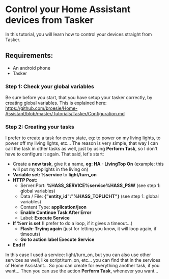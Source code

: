 # Control your Home Assistant devices from Tasker
In this tutorial, you will learn how to control your devices straight from Tasker.

## Requirements:
- An android phone
- Tasker

### Step 1: Check your global variables
Be sure before you start, that you have setup your tasker correctly, by creating global variables. This is explained here: https://github.com/broesie/Home-Assistant/blob/master/Tutorials/Tasker/Configuration.md

### Step 2: Creating your tasks
I prefer to create a task for every state, eg: to power on my living lights, to power off my living lights, etc... The reason is very simple, that way I can call the task in other tasks as well, just by using **Perform Task**, so I don't have to configure it again.
That said, let's start:

- Create a **new task**, give it a name, **eg: HA - LivingTop On** (example: this will put my toplights in the living on)
- **Variable set: %service** to **light/turn_on**
- **HTTP Post:** 
  - Server:Port: **%HASS_SERVICE%service%HASS_PSW** (see step 1: global variables)
  - Data / File: **{"entity_id":"%HASS_TOPLICHT"}** (see step 1: global variables)
  - Content Type: **application/json**
  - **Enable Continue Task After Error**
  - Label: **Execute Service**
- **If %err is set** (I prefer to do a loop, if it gives a timeout...)
  - **Flash: Trying again** (just for letting you know, it will loop again, if timeouts)
  - **Go to action label Execute Service**
- **End if**

In this case I used a service: light/turn_on, but you can also use other services as well, like script/turn_on, etc... you can find that in the services of Home Assistant...
So you can create for everything another task, if you want... Then you can use the action **Perform Task**, whenever you want...
 
